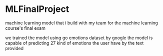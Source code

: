 # MLFinalProject

machine learning model that i build with my team for the machine learning course's final exam

we trained the model using go emotions dataset by google
the model is capable of predicting 27 kind of emotions the user have by the text provided
